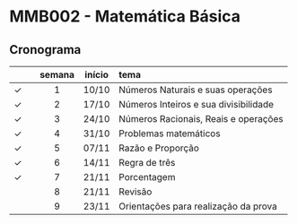 # MMB002 - Matemática Básica

## Cronograma

|  | | semana | início | tema |
|:---:|:---:|:---:|:---:|:---|
| &check; |  | 1 | 10/10 | Números Naturais e suas operações |
| &check; |  | 2 | 17/10 | Números Inteiros e sua divisibilidade |
| &check; |  | 3 | 24/10 | Números Racionais, Reais e operações |
| &check; |  | 4 | 31/10 | Problemas matemáticos |
| &check; |  | 5 | 07/11 | Razão e Proporção |
| &check; |  | 6 | 14/11 | Regra de três |
| &check; |  | 7 | 21/11 | Porcentagem |
|  |  | 8 | 21/11 | Revisão |
|  |  | 9 | 23/11 | Orientações para realização da prova |